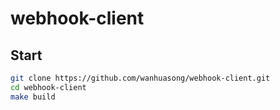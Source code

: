 # webhook-client

## Start

```bash
git clone https://github.com/wanhuasong/webhook-client.git
cd webhook-client
make build
```
